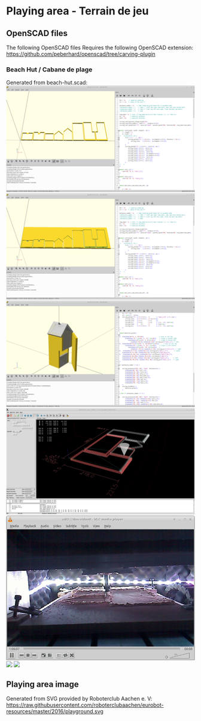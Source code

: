 
# Playing area - Terrain de jeu

## OpenSCAD files

The following OpenSCAD files Requires the following OpenSCAD extension: https://github.com/peberhard/openscad/tree/carving-plugin

### Beach Hut / Cabane de plage

Generated from beach-hut.scad:
![](beach-hut_openscad1.png)
![](beach-hut_openscad2.png)
![](beach-hut_openscad3.png)
![](beach-hut_linuxcnc.png)
![](beach-hut_cnc.png)
![](beach-hut_result1.png)
![](beach-hut_result2.png)

## Playing area image

Generated from SVG provided by Roboterclub Aachen e. V: https://raw.githubusercontent.com/roboterclubaachen/eurobot-resources/master/2016/playground.svg

